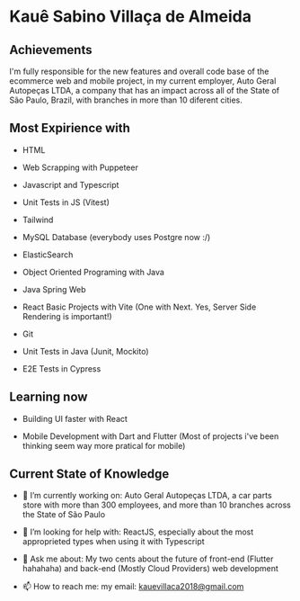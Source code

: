 # Kauê Sabino Villaça de Almeida

## Achievements

I'm fully responsible for the new features and overall code base of the ecommerce web and mobile project, in my current employer, Auto Geral Autopeças LTDA, a company that has an impact across all of the State of São Paulo, Brazil, with branches in more than 10 diferent cities.

## Most Expirience with

- HTML 

- Web Scrapping with Puppeteer

- Javascript and Typescript

- Unit Tests in JS (Vitest)

- Tailwind

- MySQL Database (everybody uses Postgre now :/)

- ElasticSearch

- Object Oriented Programing with Java

- Java Spring Web

- React Basic Projects with Vite (One with Next. Yes, Server Side Rendering is important!)

- Git

- Unit Tests in Java (Junit, Mockito)

- E2E Tests in Cypress

## Learning now

- Building UI faster with React

- Mobile Development with Dart and Flutter (Most of projects i've been thinking seem way more pratical for mobile)

## Current State of Knowledge

- 🔭 I’m currently working on: Auto Geral Autopeças LTDA, a car parts store with more than 300 employees, and more than 10 branches across the State of São Paulo

- 🤔 I’m looking for help with: ReactJS, especially about the most approprieted types when using it with Typescript 

- 💬 Ask me about: My two cents about the future of front-end (Flutter hahahaha) and back-end (Mostly Cloud Providers) web development 

- 📫 How to reach me: my email: kauevillaca2018@gmail.com
